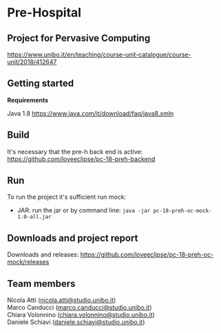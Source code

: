 # Pre-Hospital

## Project for Pervasive Computing
https://www.unibo.it/en/teaching/course-unit-catalogue/course-unit/2018/412647

## Getting started
<Strong>Requirements</Strong>

Java 1.8 https://www.java.com/it/download/faq/java8.xmln

## Build
It's necessary that the pre-h back end is active: https://github.com/loveeclipse/pc-18-preh-backend

## Run
To run the project it's sufficient run mock:
- JAR: run the jar or by command line: `java -jar pc-18-preh-oc-mock-1.0-all.jar`

## Downloads and project report 
Downloads and releases: https://github.com/loveeclipse/pc-18-preh-oc-mock/releases

## Team members
Nicola Atti (nicola.atti@studio.unibo.it)  
Marco Canducci (marco.canducci@studio.unibo.it)  
Chiara Volonnino (chiara.volonnino@studio.unibo.it)  
Daniele Schiavi (daniele.schiavi@studio.unibo.it)  
